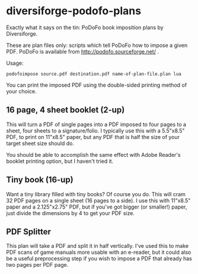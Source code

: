 # diversiforge-podofo-plans
Exactly what it says on the tin: PoDoFo book imposition plans by Diversiforge.

These are plan files only: scripts which tell PoDoFo how to impose a given PDF. PoDoFo is available from http://podofo.sourceforge.net/ .

Usage:
```
podofoimpose source.pdf destination.pdf name-of-plan-file.plan lua
```
You can print the imposed PDF using the double-sided printing method of your choice.

## 16 page, 4 sheet booklet (2-up)
This will turn a PDF of single pages into a PDF imposed to four pages to a sheet, four sheets to a signature/folio. I typically use this with a 5.5"x8.5" PDF, to print on 11"x8.5" paper, but any PDF that is half the size of your target sheet size should do.

You should be able to accomplish the same effect with Adobe Reader's booklet printing option, but I haven't tried it.

## Tiny book (16-up)
Want a tiny library filled with tiny books? Of course you do. This will cram 32 PDF pages on a single sheet (16 pages to a side). I use this with 11"x8.5" paper and a 2.125"x2.75" PDF, but if you've got bigger (or smaller!) paper, just divide the dimensions by 4 to get your PDF size.

## PDF Splitter
This plan will take a PDF and split it in half vertically. I've used this to make PDF scans of game manuals more usable with an e-reader, but it could also be a useful preprocessing step if you wish to impose a PDF that already has two pages per PDF page.
